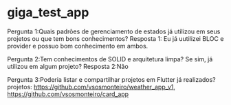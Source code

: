 # giga_test_app
Pergunta 1:Quais padrões de gerenciamento de estados já utilizou em seus projetos ou que tem bons conhecimentos?
Resposta 1: Eu já uutilizei BLOC e provider e possuo bom conhecimento em ambos.

Pergunta 2:Tem conhecimentos de SOLID e arquitetura limpa? Se sim, já utilizou em algum projeto?
Resposta 2:Não

Pergunta 3:Poderia listar e compartilhar projetos em Flutter já realizados?
projetos: https://github.com/vsosmonteiro/weather_app_v1, https://github.com/vsosmonteiro/card_app
